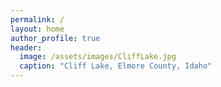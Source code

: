 ```yaml
---
permalink: /
layout: home
author_profile: true
header:
  image: /assets/images/CliffLake.jpg
  caption: "Cliff Lake, Elmore County, Idaho"
---
```


